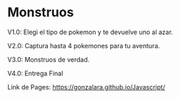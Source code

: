# Monstruos
V1.0: Elegi el tipo de pokemon y te devuelve uno al azar.

V2.0: Captura hasta 4 pokemones para tu aventura.

V3.0: Monstruos de verdad.

V4.0: Entrega Final

Link de Pages: https://gonzalara.github.io/Javascript/
